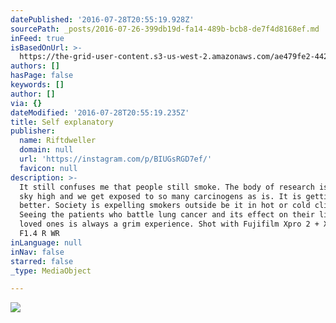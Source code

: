 ```yaml
---
datePublished: '2016-07-28T20:55:19.928Z'
sourcePath: _posts/2016-07-26-399db19d-fa14-489b-bcb8-de7f4d8168ef.md
inFeed: true
isBasedOnUrl: >-
  https://the-grid-user-content.s3-us-west-2.amazonaws.com/ae479fe2-4428-470f-b661-4c4dc2764762.jpg
authors: []
hasPage: false
keywords: []
author: []
via: {}
dateModified: '2016-07-28T20:55:19.235Z'
title: Self explanatory
publisher:
  name: Riftdweller
  domain: null
  url: 'https://instagram.com/p/BIUGsRGD7ef/'
  favicon: null
description: >-
  It still confuses me that people still smoke. The body of research is piling
  sky high and we get exposed to so many carcinogens as is. It is getting
  better. Society is expelling smokers outside be it in hot or cold climates.
  Seeing the patients who battle lung cancer and its effect on their lives and
  loved ones is always a grim experience. Shot with Fujifilm Xpro 2 + XF 16 mm
  F1.4 R WR
inLanguage: null
inNav: false
starred: false
_type: MediaObject

---
```

![](https://the-grid-user-content.s3-us-west-2.amazonaws.com/ae479fe2-4428-470f-b661-4c4dc2764762.jpg)